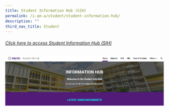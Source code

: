 ```yaml
---
title: Student Information Hub (SIH)
permalink: /i-am-a/student/student-information-hub/
description: ""
third_nav_title: Student
---
```

###### [Click here to access Student Information Hub (SIH)](https://sites.google.com/moe.edu.sg/spectra-student-info-hub/home?authuser=0)

<a target="new" href="https://sites.google.com/moe.edu.sg/spectra-student-info-hub/home?authuser=0"><img style="width:800px" src="/images/student%20info%20hub.png"></a>